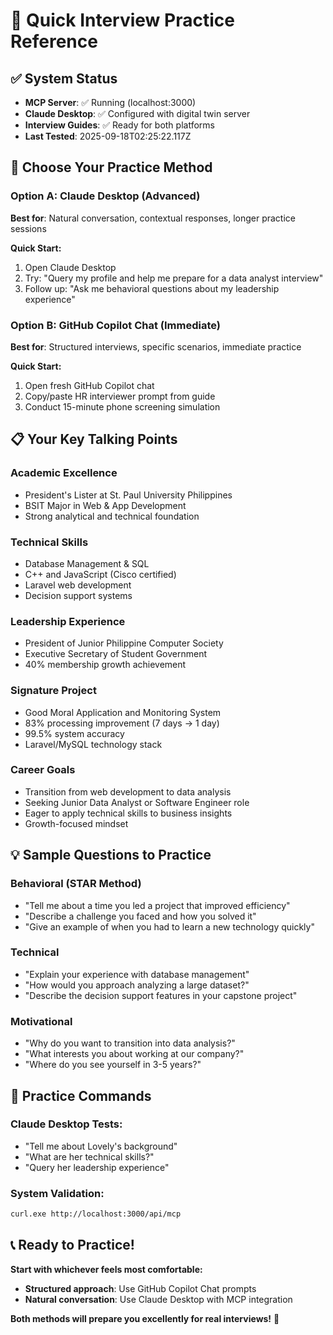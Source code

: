 # 🚀 Quick Interview Practice Reference

## ✅ **System Status**
- **MCP Server**: ✅ Running (localhost:3000)  
- **Claude Desktop**: ✅ Configured with digital twin server
- **Interview Guides**: ✅ Ready for both platforms
- **Last Tested**: 2025-09-18T02:25:22.117Z

## 🎯 **Choose Your Practice Method**

### **Option A: Claude Desktop (Advanced)**
**Best for**: Natural conversation, contextual responses, longer practice sessions

**Quick Start:**
1. Open Claude Desktop
2. Try: "Query my profile and help me prepare for a data analyst interview"
3. Follow up: "Ask me behavioral questions about my leadership experience"

### **Option B: GitHub Copilot Chat (Immediate)**  
**Best for**: Structured interviews, specific scenarios, immediate practice

**Quick Start:**
1. Open fresh GitHub Copilot chat
2. Copy/paste HR interviewer prompt from guide
3. Conduct 15-minute phone screening simulation

## 📋 **Your Key Talking Points**

### **Academic Excellence**
- President's Lister at St. Paul University Philippines
- BSIT Major in Web & App Development  
- Strong analytical and technical foundation

### **Technical Skills** 
- Database Management & SQL
- C++ and JavaScript (Cisco certified)
- Laravel web development
- Decision support systems

### **Leadership Experience**
- President of Junior Philippine Computer Society
- Executive Secretary of Student Government
- 40% membership growth achievement

### **Signature Project**
- Good Moral Application and Monitoring System
- 83% processing improvement (7 days → 1 day)
- 99.5% system accuracy
- Laravel/MySQL technology stack

### **Career Goals**
- Transition from web development to data analysis
- Seeking Junior Data Analyst or Software Engineer role
- Eager to apply technical skills to business insights
- Growth-focused mindset

## 💡 **Sample Questions to Practice**

### **Behavioral (STAR Method)**
- "Tell me about a time you led a project that improved efficiency"
- "Describe a challenge you faced and how you solved it"
- "Give an example of when you had to learn a new technology quickly"

### **Technical**
- "Explain your experience with database management"
- "How would you approach analyzing a large dataset?"
- "Describe the decision support features in your capstone project"

### **Motivational**
- "Why do you want to transition into data analysis?"
- "What interests you about working at our company?"
- "Where do you see yourself in 3-5 years?"

## 🎪 **Practice Commands**

### **Claude Desktop Tests:**
- "Tell me about Lovely's background"
- "What are her technical skills?"  
- "Query her leadership experience"

### **System Validation:**
```bash
curl.exe http://localhost:3000/api/mcp
```

## 📞 **Ready to Practice!**

**Start with whichever feels most comfortable:**
- **Structured approach**: Use GitHub Copilot Chat prompts
- **Natural conversation**: Use Claude Desktop with MCP integration  

**Both methods will prepare you excellently for real interviews!** 🚀